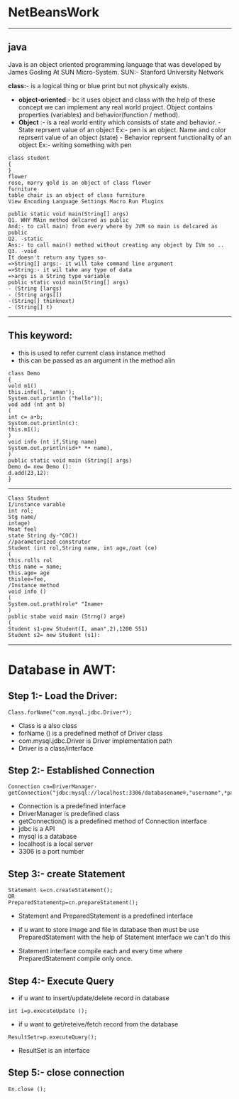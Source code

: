 # NetBeansWork

----------------------------------------------------------------------------------------------------------------

## java
Java is an object oriented programming language that was developed by James Gosling At SUN Micro-System.
SUN:- Stanford University Network

 **class:**- is a logical thing or blue print but not physically exists.
- **object-oriented**:- bc it uses object and class with the help of these concept we can implement any real world project. Object contains properties (variables) and behavior(function / method).
- **Object** :- is a real world entity which consists of state and behavior.
               - State  reprsent value of an object
                 Ex:- pen is an object. Name and color reprsent value of an object (state)
               - Behavior reprsent functionality of an object
                 Ex:- writing something with pen
```
class student
{
}
flower
rose, marry gold is an object of class flower
furniture
table chair is an object of class furniture
View Encoding Language Settings Macro Run Plugins

public static void main(String[] args)
Q1. WHY MAin method delcared as public
And:- to call main) from every where by JVM so main is delcared as public
Q2. -static
Ans:- to call main() method without creating any object by IVm so ..
Q3. -void
It doesn't return any types so-
=>String[] args:- it will take command line argument
=>String:- it wil take any type of data
=>args is a String type variable
public static void main(String[] args)
- (String [largs)
- (String args[])
-(String[] thinknext)
- (String[] t)
```
--------------------------------------------------------------------------------
## This keyword:

- this is used to refer current class instance method
- this can be passed as an argument in the method alin
```
class Demo
{
vold m1()
this.info(l, 'aman');
System.out.println ("hello"));
vod add (nt ant b)
(
int c= a•b;
Systom.out.println(c):
this.m1();
)
void info (nt if,Sting name)
System.out.println(id+* *• name),
)
public static void main (String[] args)
Demo d= new Demo ():
d.add(23,12):
}
```
------------------------------------------------
```
Class Student
I/instance varable
int rol;
Stg name/
intage)
Moat feel
state String dy-"COC))
//parameterized construtor
Student (int rol,String name, int age,/oat (ce)
(
this.rolls rol
this name = name;
this.age= age
thislee=fee,
/Instance method
void info ()
(
System.out.prath(role* "Iname+
)
public stabe void main (Strng() arge)
(
Student s1-pew Student(I, aman",2),1200 551)
Student s2= new Student (s1):
```
--------------------------------------------------

# Database in AWT:
## Step 1:- Load the Driver:
```
Class.forName("com.mysql.jdbc.Driver*);
```
- Class is a also class
- forName () is a predefined methof of Driver class
- com.mysql.jdbc.Driver is Driver implementation path
- Driver is a class/interface

## Step 2:- Established Connection
```
Connection cn=DriverManager-getConnection("jdbc:mysql://localhost:3306/databasename®,"username",*password*);
```
- Connection is a predefined interface
- DriverManager is predefined class
- getConnection() is a predefined method of Connection interface
- jdbc is a API
- mysql is a database
- localhost is a local server
- 3306 is a port number

## Step 3:- create Statement
```
Statement s=cn.createStatement();
OR
PreparedStatementp=cn.prepareStatement();
```
- Statement and PreparedStatement is a predefined interface

- if u want to store image and file in database then must be use PreparedStatement 
with the help of Statement interface we can't do this

- Statement interface compile each and every time where PreparedStatement compile only once.

## Step 4:- Execute Query
-  if u want to insert/update/delete record in database
```
int i=p.executeUpdate ();
```
- if u want to get/reteive/fetch record from the database
```
ResultSetr=p.executeQuery();
```
- ResultSet is an interface
## Step 5:- close connection
```
En.close ();
```


 







